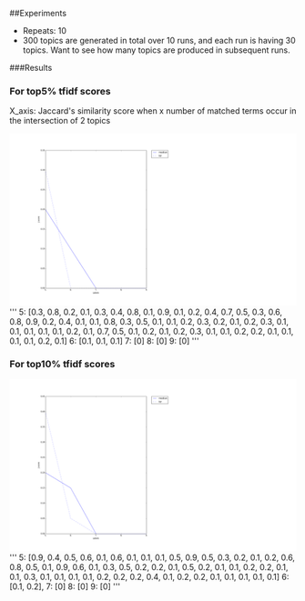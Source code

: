 ##Experiments
- Repeats: 10
- 300 topics are generated in total over 10 runs, and each run is having 30 topics. Want to see how many topics are produced in subsequent runs.

###Results

### For top5% tfidf scores
X_axis: Jaccard's similarity score when x number of matched terms occur in the intersection of 2 topics

![file](J_score_5.png)
'''
5: [0.3, 0.8, 0.2, 0.1, 0.3, 0.4, 0.8, 0.1, 0.9, 0.1, 0.2, 0.4, 0.7, 0.5, 0.3, 0.6, 0.8, 0.9, 0.2, 0.4, 0.1, 0.1, 0.8, 0.3, 0.5, 0.1, 0.1, 0.2, 0.3, 0.2, 0.1, 0.2, 0.3, 0.1, 0.1, 0.1, 0.1, 0.1, 0.2, 0.1, 0.7, 0.5, 0.1, 0.2, 0.1, 0.2, 0.3, 0.1, 0.1, 0.2, 0.2, 0.1, 0.1, 0.1, 0.1, 0.2, 0.1]
6: [0.1, 0.1, 0.1]
7: [0]
8: [0]
9: [0]
'''

### For top10% tfidf scores
![file](J_score_10.png)
'''
5: [0.9, 0.4, 0.5, 0.6, 0.1, 0.6, 0.1, 0.1, 0.1, 0.5, 0.9, 0.5, 0.3, 0.2, 0.1, 0.2, 0.6, 0.8, 0.5, 0.1, 0.9, 0.6, 0.1, 0.3, 0.5, 0.2, 0.2, 0.1, 0.5, 0.2, 0.1, 0.1, 0.2, 0.2, 0.1, 0.1, 0.3, 0.1, 0.1, 0.1, 0.1, 0.2, 0.2, 0.2, 0.4, 0.1, 0.2, 0.2, 0.1, 0.1, 0.1, 0.1, 0.1]
6: [0.1, 0.2], 
7: [0]
8: [0]
9: [0]
'''